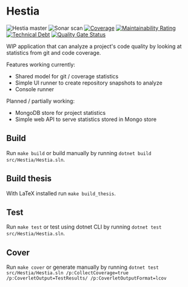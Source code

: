 # Hestia

![Hestia master](https://github.com/marczinusd/hestia/workflows/Hestia%20master/badge.svg)
![Sonar scan](https://github.com/marczinusd/hestia/workflows/Sonar%20scan/badge.svg)
[![Coverage](https://codecov.io/gh/marczinusd/hestia/branch/master/graph/badge.svg?token=IZF6men3ZB)](https://codecov.io/gh/marczinusd/hestia)
[![Maintainability Rating](https://sonarcloud.io/api/project_badges/measure?project=marczinusd_hestia&metric=sqale_rating)](https://sonarcloud.io/dashboard?id=marczinusd_hestia)
[![Technical Debt](https://sonarcloud.io/api/project_badges/measure?project=marczinusd_hestia&metric=sqale_index)](https://sonarcloud.io/dashboard?id=marczinusd_hestia)
[![Quality Gate Status](https://sonarcloud.io/api/project_badges/measure?project=marczinusd_hestia&metric=alert_status)](https://sonarcloud.io/dashboard?id=marczinusd_hestia)

WIP application that can analyze a project's code quality by looking at statistics from git and code coverage.

Features working currently:

* Shared model for git / coverage statistics
* Simple UI runner to create repository snapshots to analyze
* Console runner

Planned / partially working:

* MongoDB store for project statistics
* Simple web API to serve statistics stored in Mongo store

## Build

Run `make build` or build manually by running `dotnet build src/Hestia/Hestia.sln`.

## Build thesis

With LaTeX installed run `make build_thesis`.

## Test

Run `make test` or test using dotnet CLI by running `dotnet test src/Hestia/Hestia.sln`.

## Cover

Run `make cover` or generate manually by running `dotnet test src/Hestia/Hestia.sln /p:CollectCoverage=true /p:CoverletOutput=TestResults/ /p:CoverletOutputFormat=lcov`

